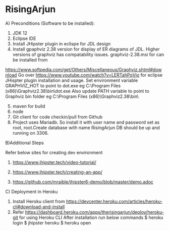 # RisingArjun

A) Preconditions (Software to be installed):

1. JDK 12
2. Eclipse IDE
3. Install JHipster plugin in eclispe for JDL design
4. Install gpaphviz 2.38 version for display of ER diagrams of JDL. Higher versions of graphviz has compatability issues.
   graphviz-2.38.msi for can be installed from

https://www.softpedia.com/get/Others/Miscellaneous/Graphviz.shtml#download
Go over https://www.youtube.com/watch?v=LERTahPqVjo for eclipse JHispter plugin installation and usage.
Set environment variable GRAPHVIZ_HOT to point to dot.exe eg C:\Program Files (x86)\Graphviz2.38\bin\dot.exe
Also update PATH variable to point to Graphviz bin folder eg C:\Program Files (x86)\Graphviz2.38\bin\

5. maven for build
6. node
7. Git client for code checkin/pull from Github
8. Project uses Mariadb. So install it with user name and password set as root, root.Create database with name RisingArjun
   DB should be up and running on 3306.

B)Additional Steps

Refer below sites for creating dev environment

1. https://www.jhipster.tech/video-tutorial/

2. https://www.jhipster.tech/creating-an-app/

3) https://github.com/mraible/jhipster6-demo/blob/master/demo.adoc

C) Deployment in Heroku

1. Install Heroku client from https://devcenter.heroku.com/articles/heroku-cli#download-and-install
2. Refer https://dashboard.heroku.com/apps/therisingarjun/deploy/heroku-git for using Heroku CLI
   After installation run below commands
   $ heroku login
$ jhipster heroku
   \$ heroku open
